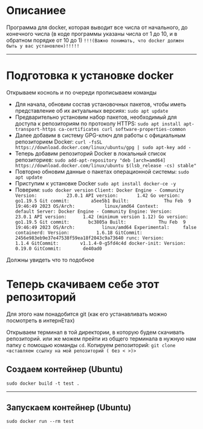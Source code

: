 # Описаниее
Программа для docker, которая выводит все числа от начального, до конечного числа (в коде программы указаны числа от 1 до 10, и в обратном порядке от 10 до 1)
`!!!(Важно понимать, что docker должен быть у вас установлен)!!!!!`

---------------------

# Подготовка к установке docker
Открываем косноль и по очереди прописываем команды

* Для начала, обновим состав установочных пакетов, чтобы иметь представление об их актуальных версиях:
`sudo apt update`
* Предварительно установим набор пакетов, необходимый для доступа к репозиториям по протоколу HTTPS:
`sudo apt install apt-transport-https ca-certificates curl software-properties-common` 
* Далее добавим в систему GPG-ключ для работы с официальным репозиторием Docker:
`curl -fsSL https://download.docker.com/linux/ubuntu/gpg | sudo apt-key add -`
* Теперь добавим репозиторий Docker в локальный список репозиториев:
`sudo add-apt-repository "deb [arch=amd64] https://download.docker.com/linux/ubuntu $(lsb_release -cs) stable"`
* Повторно обновим данные о пакетах операционной системы:
`sudo apt update`
* Приступим к установке Docker
`sudo apt install docker-ce -y`
* Поверим:
`sudo docker version`
`Client: Docker Engine - Community
 Version:           23.0.1
 API version:       1.42
 Go version:        go1.19.5
 Git commit:        a5ee5b1
 Built:             Thu Feb  9 19:46:49 2023
 OS/Arch:           linux/amd64
 Context:           default
 Server: Docker Engine - Community
 Engine:
  Version:          23.0.1
  API version:      1.42 (minimum version 1.12)
  Go version:       go1.19.5
  Git commit:       bc3805a
  Built:            Thu Feb  9 19:46:49 2023
  OS/Arch:          linux/amd64
  Experimental:     false
 containerd:
  Version:          1.6.18
  GitCommit:        2456e983eb9e37e47538f59ea18f2043c9a73640
 runc:
  Version:          1.1.4
  GitCommit:        v1.1.4-0-g5fd4c4d
 docker-init:
  Version:          0.19.0
  GitCommit:        de40ad0`


Должны увидеть что то подобное

# Теперь скачиваем себе этот репозиторий
Для этого нам понадобится git (как его устанавливать можно посмотреть в интернЕтах)

Открываем терминал в той директории, в которую будем скачивать репозиторий.
или же
можем прейти из общего терминала в нужную нам папку с помощью команды `cd`.
Копируем репозиторий:
`git clone <вставляем ссылку на мой репозиторий ( без < >)>`

## Создаем контейнер (Ubuntu)
`sudo docker build -t test . `

---------------------

## Запускаем контейнер (Ubuntu)
`sudo docker run --rm test`

